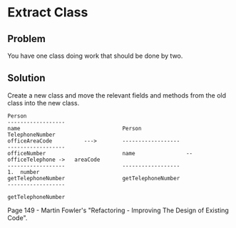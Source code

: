 # Extract Class

## Problem
You have one class doing work that should be done by two.

## Solution
Create a new class and move the relevant fields and methods from the old class into the new class.

    Person
    ------------------
    name                                Person                                      TelephoneNumber
    officeAreaCode          --->        ------------------                          ------------------ 
    officeNumber                        name                -- officeTelephone ->   areaCode
    ------------------                  ------------------                      1.  number
    getTelephoneNumber                  getTelephoneNumber                          ------------------
                                                                                    getTelephoneNumber    

Page 149 - Martin Fowler's "Refactoring - Improving The Design of Existing Code".